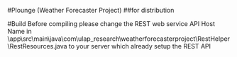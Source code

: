 #Plounge (Weather Forecaster Project)
##for distribution


#Build
Before compiling please change the REST web service API Host Name in
\app\src\main\java\com\ulap_research\weatherforecasterproject\RestHelper\RestResources.java
to your server which already setup the REST API  